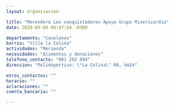 ```yaml
---
layout: organizacion

title: "Merendero Los conquistadores Apoya Grupo Misericordia"
date: 2020-05-04 00:47:54 -0300

departamento: "Canelones"
barrio: "Villa la Colina"
actividades: "Merienda"
necesidades: "Alimentos y donaciones"
telefono_contacto: "091 292 894"
direccion: "Polideportivo: \"La Colina\" R8, km24"

otros_contactos: ""
horario: ""
aclaraciones: ""
cuenta_bancaria: ""

---
```

